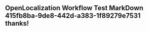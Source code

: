 <properties
ms.topic="hero-topic"
ms.test1="hero-topic"
ms.test2="test"/>

## OpenLocalization Workflow Test MarkDown 415fb8ba-9de8-442d-a383-1f89279e7531 thanks!
